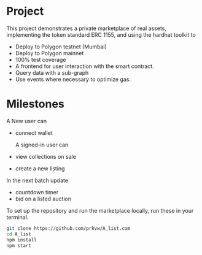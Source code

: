 # Project

This project demonstrates a private marketplace of real assets, implementing the token standard ERC 1155, and using the hardhat toolkit to

- Deploy to Polygon testnet (Mumbai)
- Deploy to Polygon mainnet
- 100% test coverage
- A frontend for user interaction with the smart contract.
- Query data with a sub-graph
- Use events where necessary to optimize gas.

# Milestones 
  A New user can
  - connect wallet

    A signed-in user can
  - view collections on sale
  - create a new listing

  In the next batch update
  - countdown timer
  - bid on a listed auction



To set up the repository and run the marketplace locally, run these in your terminal.
```bash
git clone https://github.com/prkvw/A_list.com
cd A_list
npm install
npm start
```